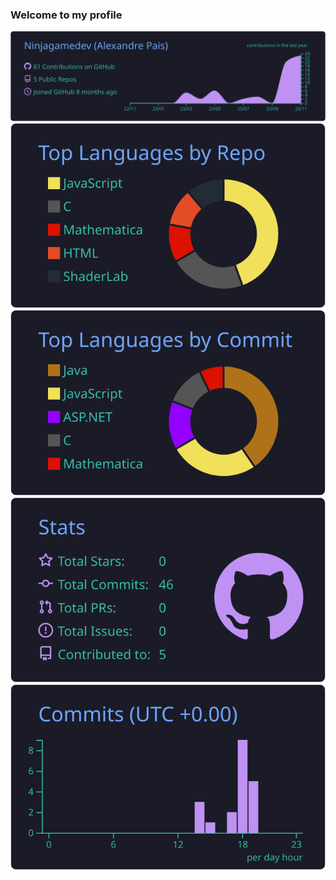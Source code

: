### Welcome to my profile

  [![](https://raw.githubusercontent.com/Ninjagamedev/Ninjagamedev/main/profile-summary-card-output/tokyonight/0-profile-details.svg)](https://github.com/vn7n24fzkq/github-profile-summary-cards)
  [![](https://raw.githubusercontent.com/Ninjagamedev/Ninjagamedev/main/profile-summary-card-output/tokyonight/1-repos-per-language.svg)](https://github.com/vn7n24fzkq/github-profile-summary-cards) 
  [![](https://raw.githubusercontent.com/Ninjagamedev/Ninjagamedev/main/profile-summary-card-output/tokyonight/2-most-commit-language.svg)](https://github.com/vn7n24fzkq/github-profile-summary-cards)
  [![](https://raw.githubusercontent.com/Ninjagamedev/Ninjagamedev/main/profile-summary-card-output/tokyonight/3-stats.svg)](https://github.com/vn7n24fzkq/github-profile-summary-cards) 
  [![](https://raw.githubusercontent.com/Ninjagamedev/Ninjagamedev/main/profile-summary-card-output/tokyonight/4-productive-time.svg)](https://github.com/vn7n24fzkq/github-profile-summary-cards)


